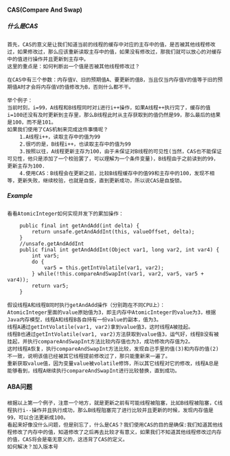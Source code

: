#### CAS(Compare And Swap)
   ##### 什么是CAS
    首先，CAS的意义是让我们知道当前的线程的缓存中对应的主存中的值，是否被其他线程修改过，如果修改过，那么应该重新读取主存中的值，如果没有修改过，那我们就可以放心的对缓存中的值进行操作并且更新到主存中。
    这里的重点是：如何判断出一个值是否被其他线程修改过？

    在CAS中有三个参数：内存值V、旧的预期值A、要更新的值B，当且仅当内存值V的值等于旧的预期值A时才会将内存值V的值修改为B，否则什么都不干。

    举个例子：
    当前时刻，i=99，A线程和B线程同时对i进行i++操作，如果A线程++执行完了，缓存的值i=100还没有及时更新到主存里，那么B线程此时从主存获取到的值仍然是99，那么最后的结果是100，而不是101。
    如果我们使用了CAS机制来完成这件事情呢？
        1.A线程i++，读取主存中的值为99
        2.很巧的是，B线程i++，也读取主存中的值为99
        3.按照以往，A线程更新主存为100，由于未保证对B线程的可见性(当然，CAS也不能保证可见性，他只是添加了一个校验罢了，可以理解为一个条件变量)，B线程由于之前读到的99，更新主存为100.
        4.使用CAS：B线程会在更新之前，比较B线程缓存中的值99和主存中的100，发现不相等，更新失败，继续校验，也就是自旋，直到更新成功，所以说CAS是自旋锁。

   ##### Example
    看看AtomicInteger如何实现并发下的累加操作：
```
    public final int getAndAdd(int delta) {    
        return unsafe.getAndAddInt(this, valueOffset, delta);
    }
    //unsafe.getAndAddInt
    public final int getAndAddInt(Object var1, long var2, int var4) {
        int var5;
        do {
            var5 = this.getIntVolatile(var1, var2);
        } while(!this.compareAndSwapInt(var1, var2, var5, var5 + var4));
        return var5;
    }
```

    假设线程A和线程B同时执行getAndAdd操作（分别跑在不同CPU上）：
    AtomicInteger里面的value原始值为3，即主内存中AtomicInteger的value为3，根据Java内存模型，线程A和线程B各自持有一份value的副本，值为3。
    线程A通过getIntVolatile(var1, var2)拿到value值3，这时线程A被挂起。
    线程B也通过getIntVolatile(var1, var2)方法获取到value值3，运气好，线程B没有被挂起，并执行compareAndSwapInt方法比较内存值也为3，成功修改内存值为2。
    这时线程A恢复，执行compareAndSwapInt方法比较，发现自己手里的值(3)和内存的值(2)不一致，说明该值已经被其它线程提前修改过了，那只能重新来一遍了。
    重新获取value值，因为变量value被volatile修饰，所以其它线程对它的修改，线程A总是能够看到，线程A继续执行compareAndSwapInt进行比较替换，直到成功。


#### ABA问题
    根据以上第一个例子，注意一个地方，就是更新之前有可能线程被阻塞，比如B线程被阻塞，C线程执行i--操作并且执行成功，那么B线程阻塞完了进行比较并且更新的时候，发现内存值是99，可以合法更新成100。
    看起来好像没什么问题，但是别忘了，什么是CAS？我们使用CAS的目的是确保:我们知道其他线程修改了内存中的值，知道修改了之后再去比较才有意义，如果我们不知道其他线程修改过内存的值，CAS将会是毫无意义的，这违背了CAS的定义。
    如何解决？加入版本号